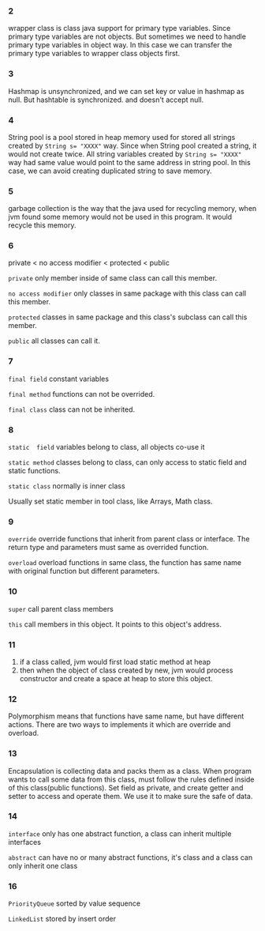 ### 2
wrapper class is class java support for primary type variables. Since primary type variables are not objects. But sometimes we need to handle primary type variables in object way. In this case we can transfer the primary type variables to wrapper class objects first.
### 3
Hashmap is unsynchronized, and we can set key or value in hashmap as null.
But hashtable is synchronized. and doesn't accept null.
### 4
String pool is a pool stored in heap memory used for stored all strings created by `String s= "XXXX"` way.
Since when String pool created a string, it would not create twice. All string variables created by  `String s= "XXXX"` way had same value would point to the same address in string pool.
In this case, we can avoid creating duplicated string to save memory.
### 5
garbage collection is the way that the java used for recycling memory, when jvm found some memory would not be used in this program. It would recycle this memory.
### 6
private <  no access modifier < protected < public

`private` only member inside of same class can call this member.

`no access modifier` only classes in same package with this class can call this member.

`protected` classes in same package and this class's subclass can call this member.

`public` all classes can call it.

### 7
`final field` constant variables

`final method` functions can not be overrided.

`final class` class can not be inherited.
### 8
`static  field` variables belong to class, all objects co-use it

`static method` classes belong to class, can only access to static field and static functions.

`static class` normally is inner class

Usually set static member in tool class, like Arrays, Math class.
### 9
`override` override functions that inherit from parent class or interface. The return type and parameters must same as overrided function.

`overload` overload functions in same class, the function has same name with original function but different parameters.
### 10
`super` call parent class members

`this` call members in this object. It points to this object's address.

### 11
1. if a class called, jvm would first load static method at heap
2. then when the object of class created by new, jvm would process constructor and  create a space at heap to store this object.
### 12
Polymorphism means that functions have same name, but have different actions.
There are two ways to implements it which are override and overload.
### 13
Encapsulation is collecting data and packs them as a class. When program wants to call some data from this class, must follow the rules defined inside of this class(public functions).
Set field as private, and create getter and setter to access and operate them.
We use it to make sure the safe of data.

### 14
`interface` only has one abstract function, a class can inherit multiple interfaces

`abstract` can have no or many abstract functions, it's class and a class can only inherit one class
### 16
`PriorityQueue` sorted by value sequence

`LinkedList` stored by insert order
